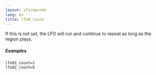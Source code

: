```yaml
---
layout: sfz/opcode
lang: en
title: lfoN_count
---
```

If this is not set,
the LFO will run and continue to repeat as long as the region plays.

##### Examples

```
lfo01_count=2
lfo02_count=5
```
